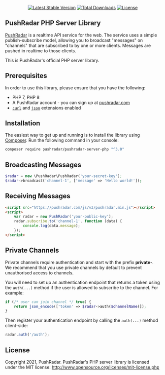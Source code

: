 <p align="center">
    <a href="https://packagist.org/packages/pushradar/pushradar-server-php"><img src="https://poser.pugx.org/pushradar/pushradar-server-php/v/stable.svg" alt="Latest Stable Version"></a>
    <a href="https://packagist.org/packages/pushradar/pushradar-server-php"><img src="https://poser.pugx.org/pushradar/pushradar-server-php/d/total.svg" alt="Total Downloads"></a>
    <a href="https://packagist.org/packages/pushradar/pushradar-server-php"><img src="https://poser.pugx.org/pushradar/pushradar-server-php/license.svg" alt="License"></a>
</p>

## PushRadar PHP Server Library

[PushRadar](https://pushradar.com) is a realtime API service for the web. The service uses a simple publish-subscribe model, allowing you to broadcast "messages" on "channels" that are subscribed to by one or more clients. Messages are pushed in realtime to those clients.

This is PushRadar's official PHP server library.

## Prerequisites

In order to use this library, please ensure that you have the following:

- PHP 7, PHP 8
- A PushRadar account - you can sign up at [pushradar.com](https://pushradar.com)
- [`curl`](https://secure.php.net/manual/en/book.curl.php) and [`json`](https://secure.php.net/manual/en/book.json.php) extensions enabled

## Installation

The easiest way to get up and running is to install the library using [Composer](http://getcomposer.org/). Run the following command in your console:

```bash
composer require pushradar/pushradar-server-php "^3.0"
```

## Broadcasting Messages

```php
$radar = new \PushRadar\PushRadar('your-secret-key');
$radar->broadcast('channel-1', ['message' => 'Hello world!']);
```

## Receiving Messages

```html
<script src="https://pushradar.com/js/v3/pushradar.min.js"></script>
<script>
    var radar = new PushRadar('your-public-key');
    radar.subscribe.to('channel-1', function (data) {
        console.log(data.message);
    });
</script>
```

## Private Channels

Private channels require authentication and start with the prefix **private-**. We recommend that you use private channels by default to prevent unauthorised access to channels.

You will need to set up an authentication endpoint that returns a token using the `auth(...)` method if the user is allowed to subscribe to the channel. For example:

```php
if (/* user can join channel */ true) {
    return json_encode(['token' => $radar->auth($channelName)]);
}
```

Then register your authentication endpoint by calling the `auth(...)` method client-side:

```javascript
radar.auth('/auth');
```

## License

Copyright 2021, PushRadar. PushRadar's PHP server library is licensed under the MIT license:
http://www.opensource.org/licenses/mit-license.php